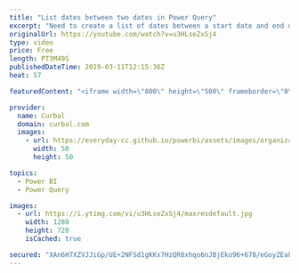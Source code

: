```yaml
---
title: "List dates between two dates in Power Query"
excerpt: "Need to create a list of dates between a start date and end date? Well, let's look at how Imke did it in the Power BI community, it will blow your mind :) #curbal #powerquery #mlanguage #powerbi  Here is the thread on the Power BI community, where you can find Imke's code: https://community.powerbi.com/t5/Desktop/M-Power-Query-help-for-table-merge-Conditional-Cross-Join/m-p/478272#M222561"
originalUrl: https://youtube.com/watch?v=u3HLseZxSj4
type: video
price: Free
length: PT3M49S
publishedDateTime: 2019-03-11T12:15:36Z
heat: 57

featuredContent: "<iframe width=\"800\" height=\"500\" frameborder=\"0\" src=\"https://www.youtube.com/embed/u3HLseZxSj4\" allow=\"accelerometer; autoplay; encrypted-media; gyroscope; picture-in-picture\" allowfullscreen></iframe>"

provider:
  name: Curbal
  domain: curbal.com
  images:
    - url: https://everyday-cc.github.io/powerbi/assets/images/organizations/curbal.com-50x50.jpg
      width: 50
      height: 50

topics:
  - Power BI
  - Power Query

images:
  - url: https://i.ytimg.com/vi/u3HLseZxSj4/maxresdefault.jpg
    width: 1280
    height: 720
    isCached: true

secured: "XAn6H7XZVJJiGp/UE+2NFSd1gKKx7HzQR8xhqo6nJBjEko96+678/eGoyZEakazKqfw2BxhH+6sSsoMx+Pkd1FwsVtvy7TVZk1qnyyP3vIkiTc10auaHVtrM/wck+x0R9ZI/2W3N1hSGMpETiLw9skoMa4Dbj3f4sXq2sCccqdhk9GhVgOE2E2tso1XNGsUAcSou3nFVWklOYIhUgGBDJEp/JycZ/ChM5u3NowAOVoWWLrNiFMF2g60ORm1ark+m1gB+m64++9eZ5+JUqRocsgjcihs6R5xl8z8ZcEaRIq/HtfmZmIwEcyPCIKI+x6YdxUjlmt9AKajTEzSpaABHmCEh3RV9hlFabk9islgDl7uYMkvNcgU1aEiSmGsQH3gwAGq6HEVIxpaeYvxhyOgymeNHR47ZgP3FkRdbiaS0hb0=;CNTwX9zQc4QqCnT0FrgThA=="
---
```


